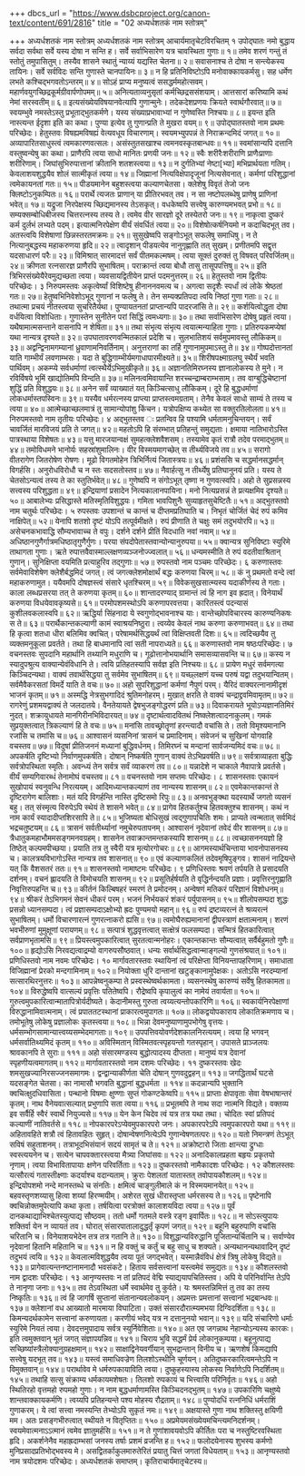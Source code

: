 +++
dbcs_url = "https://www.dsbcproject.org/canon-text/content/691/2816"
title = "02 अध्यर्धशतकं नाम स्तोत्रम्"

+++
अध्यर्धशतकं नाम स्तोत्रम्
अध्यर्धशतकं नाम स्तोत्रम्
आचार्यमातृचेटविरचितम्
१ उपोद्घातः
नमो बुद्धाय
सर्वदा सर्वथा सर्वे यस्य दोषा न सन्ति ह।
सर्वे सर्वाभिसारेण यत्र चावस्थिता गुणाः॥ १॥
तमेव शरणं गन्तुं तं स्तोतुं तमुपासितुम्।
तस्यैव शासने स्थातुं न्याय्यं यद्यस्ति चेतना॥ २॥
सवासनाश्च ते दोषा न सन्त्येकस्य तायिनः।
सर्वे सर्वविदः सन्ति गुणास्ते चानपायिनः॥ ३॥
न हि प्रतिनिविष्टोऽपि मनोवाक्कायकर्मसु।
सह धर्मेण लभते कश्चिद्भगवतोऽन्तरम्॥ ४॥
सोऽहं प्राप्य मनुष्यत्वं ससद्धर्ममहोत्सवम्।
महार्णवयुगच्छिद्रकूर्मग्रीवार्पणोपमम्॥ ५॥
अनित्यताव्यनुसृतां कर्मच्छिद्रससंशयाम्।
आत्तसारां करिष्यामि कथं नेमां सरस्वतीम्॥ ६॥
इत्यसंख्येयविषयानवेत्यापि गुणान्मुनेः।
तदेकदेशप्रणयः क्रियते स्वार्थगौरवात्॥ ७॥
स्वयम्भुवे नमस्तेऽस्तु प्रभूताद्भुतकर्मणे।
यस्य संख्याप्रभावाभ्यां न गुणेष्वस्ति निश्चयः॥ ८॥
इयन्त इति नास्त्यन्त ईदृशा इति का कथा।
पुण्या इत्येव तु गुणान्प्रति ते मुखरा वयम्॥ ९॥
उपोद्घातस्तवो नाम प्रथमः परिच्छेदः।
हेतुस्तवः
विषह्यमविषह्यं वेत्यवधूय विचारणाम्।
स्वयमभ्युपपन्नं ते निराक्रन्दमिदं जगत्॥ १०॥
अव्यापारितसाधुस्त्वं त्वमकारणवत्सलः।
असंस्तुतसखाश्च त्वमनवस्कृतबान्धवः॥ ११॥
स्वमांसान्यपि दत्तानि वस्तुष्वन्येषु का कथा।
प्राणैरपि त्वया साधो मानितः प्रणयी जनः॥ १२॥
स्वैः शरीरैःशरीराणि प्राणैःप्राणाः शरीरिणाम्।
जिघांसुभिरुपात्तानां क्रीतानि शतशस्त्वया॥ १३॥
न दुर्गतिभ्यां नेष्टा[भ्या] मभिप्रार्थयता गतिम्।
केवलाशयशुद्धयैव शोलं सात्मीकृतं त्वया॥ १४॥
जिह्मानां नित्यविक्षेपादृजूनां नित्यसेवनात्।
कर्मणां परिशुद्धानां त्वमेकायनतां गतः॥ १५॥
पीडयमानेन बहुशस्त्वया कल्याणचेतसा।
क्लेशेषु विवृतं तेजो जनः क्लिष्टोऽनुकम्पितः॥ १६॥
परार्थे त्यजतः प्राणान् या प्रीतिरभवत् तव।
न सा नष्टोपलब्धेषु प्राणेषु प्राणिनां भवेत्॥ १७॥
यद्रुजा निरपेक्षस्य च्छिद्यमानस्य तेऽसकृत्।
वधकेष्वपि सत्त्वेषु कारुण्यमभवत् प्रभो॥ १८॥
सम्यक्सम्बोधिबीजस्य चित्तरत्नस्य तस्य ते।
त्वमेव वीर सारज्ञो दूरे तस्येतरो जनः॥ १९॥
नाकृत्वा दुष्करं कर्म दुर्लभं लभ्यते पदम्।
इत्यात्मनिरपेक्षेण वीर्यं संवर्धितं त्वया॥ २०॥
विशेषोत्कर्षनियमो न कदाचिदभूत् तव।
अतस्त्वयि विशेषाणां छिन्नस्तरतमक्रमः॥ २१॥
सुसुखेष्वपि सङ्गोऽभूत् सफलेषु समाधिषु।
न ते नित्यानुबद्धस्य महाकरुणया हृदि॥ २२॥
त्वादृशान् पीडयत्येव नानुगृह्णाति तत् सुखम्।
प्रणीतमपि सद्वृत्त यदसाधारणं परैः॥ २३॥
विमिश्रात् सारमादत्तं सर्वं पीतमकल्मषम्।
त्वया सूक्तं दुरुक्तं तु विषवत् परिवर्जितम्॥ २४॥
क्रीणता रत्नसारज्ञ प्राणैरपि सुभाषितम्।
पराक्रान्तं त्वया बोधौ तासु तासूपपत्तिषु॥ २५॥
इति त्रिभिरसंख्येयैरेवमुद्यच्छता त्वया।
व्यवसायद्वितीयेन प्राप्तं पदमनुत्तरम्॥ २६॥
हेतुस्तवो नाम द्वितीयः परिच्छेदः।
३ निरुपमस्तवः
अकृत्वेर्ष्यां विशिष्टेषु हीनाननवमत्य च।
अगत्वा सदृशैः स्पर्धां त्वं लोके श्रेष्ठतां गतः॥ २७॥
हेतुष्वभिनिवेशोऽभूद् गुणानां न फलेषु ते।
तेन सम्यक्प्रतिपदा त्वयि निष्ठां गुणा गताः॥ २८॥
तथात्मा प्रचयं नीतस्त्वया सुचरितैर्यथा।
पुण्यायतनतां प्राप्तान्यपि पादरजांसि ते॥ २९॥
कर्शयित्वोद्धृता दोषा वर्धयित्वा विशोधिताः।
गुणास्तेन सुनीतेन परां सिद्धिं त्वमध्यगाः॥ ३०॥
तथा सर्वाभिसारेण दोषेषु प्रहृतं त्वया।
यथैषामात्मसन्ताने वासनापि न शेषिता॥ ३१॥
तथा संभृत्य संभृत्य त्वयात्मन्याहिता गुणाः।
प्रतिरुपकमप्येषां यथा नान्यत्र दृश्यते॥ ३२॥
उपघातावरणवन्मितकालं प्रदेशि च।
सुलभातिशयं सर्वमुपमावस्तु लौकिकम्॥ ३३॥
अद्वन्द्विनामगम्यानां ध्रुवाणामनिवर्तिनाम्।
अनुत्तराणां का तर्हि गुणानामुपमाऽस्तु ते॥ ३४॥
गोष्पदोत्तानतां याति गाम्भीर्यं लवणाम्भसः।
यदा ते बुद्धिगाम्भीर्यमगाधापारमीक्ष्यते॥ ३५॥
शिरीषपक्ष्माग्रलघु स्थैर्यं भवति पार्थिवम्।
अकम्प्ये सर्वधर्माणां त्वत्स्थैर्येऽभिमुखीकृते॥ ३६॥
अज्ञानतिमिरघ्नस्य ज्ञानालोकस्य ते मुने।
न रविर्विषये भूमिं खाद्योतिमपि विन्दति॥ ३७॥
मलिनत्वमिवायान्ति शरच्चन्द्राम्बराम्भसाम्।
तव वाग्बुद्धिचेष्टानां शुद्धिं प्रति विशुद्धयः॥ ३८॥
अनेन सर्वं व्याख्यातं यत् किञ्चित्साधु लौकिकम्।
दूरे हि बुद्धधर्माणां लोकधर्मास्तपस्विनः॥ ३९॥
यस्यैव धर्मरत्नस्य प्राप्त्या प्राप्तस्त्वमग्रताम्।
तेनैव केवलं साधो साम्यं ते तस्य च त्वया॥ ४०॥
आत्मेच्छाच्छलमात्रं तु सामान्योपांशु किंचन।
यत्रोपक्षिप्य कथ्येत सा वक्तुरतिलोलता॥ ४१॥
निरुपमस्तवो नाम तृतीयः परिच्छेदः।
४ अद्भुतस्तव ः
प्रतन्विव हि पश्यामि धर्मतामनुचिन्तयन्।
सर्वं चावर्जितं मारविजयं प्रति ते जगत्॥ ४२॥
महतोऽपि हि संरम्भात् प्रतिहन्तुं समुद्यताः।
क्षमाया नातिभारोऽस्ति पात्रस्थाया विशेषतः॥ ४३॥
यत्तु मारजयान्वक्षं सुमहत्क्लेशवैशसम्।
तस्यामेव कृतं रात्रौ तदेव परमाद्भुतम्॥ ४४॥
तमोविधमने भानोर्यः सहस्रांशुमालिनः।
वीर विस्मयमागच्छेत् स तीर्थ्यविजये तव॥ ४५॥
सरागो वीतरागेण जितरोषेण रोषणः।
मूढो विगतमोहेन त्रिभिर्नित्यं जितास्त्रयः॥ ४६॥
प्रशंससि च सद्धर्मानसद्धर्मान् विगर्हसि।
अनुरोधविरोधौ च न स्तः सदसतोस्तव॥ ४७॥
नैवार्हत्सु न तीर्थ्येषु प्रतिघानुनयं प्रति।
यस्य ते चेतसोऽन्यत्वं तस्य ते का स्तुतिर्भवेत्॥ ४८॥
गुणेष्वपि न संगोऽभूत् तृष्णा न गुणवत्स्वपि।
अहो ते सुप्रसन्नस्य सत्त्वस्य परिशुद्धता॥ ४९॥
इन्द्रियाणां प्रसादेन नित्यकालानपायिना।
मनो नित्यप्रसन्नं ते प्रत्यक्षमिव दृश्यते॥ ५०॥
आबालेभ्यः प्रसिद्धास्ते मतिस्मृतिविशुद्धयः।
गमिता भावपिशुनैः सुव्याहृतसुचेष्टितैः॥ ५१॥
अद्भुतस्तवो नाम चतुर्थः परिच्छेदः।
५ रुपस्तवः
उपशान्तं च कान्तं च दीप्तमप्रतिघाति च।
निभृतं चोर्जितं चेदं रुपं कमिव नाक्षिपेत्॥ ५२॥
येनापि शतशो दृष्टं योऽपि तत्पूर्वमीक्षते।
रुपं प्रीणाति ते चक्षुः समं तदुभयोरपि॥ ५३॥
असेचनकभावाद्धि सौम्यभावाच्च ते वपुः।
दर्शने दर्शने प्रीतिं विदधाति नवां नवाम्॥ ५४॥
अधिष्ठानगुणैर्गात्रमधिष्ठातृगुणैर्गुणः।
परया संपदोपेतास्तवान्योन्यानुरुपया॥ ५५॥
क्वान्यत्र सुनिविष्टाः स्युरिमे ताथागता गुणाः।
ऋते रुपात्तवैवास्माल्लक्षणव्यञ्जनोज्ज्वलात्॥ ५६॥
धन्यमस्मीति ते रुपं वदतीवाश्रितान् गुणान्।
सुनिक्षिप्ता वयमिति प्रत्याहुरिव तद्गुणाः॥ ५७॥
रुपस्तवो नाम पञ्चमः परिच्छेदः।
६ करुणास्तवः
सर्वमेवाविशेषेण क्लेशैर्बद्धमिदं जगत्।
त्वं जगत्क्लेशमोक्षार्थं बद्धः करुणया चिरम्॥ ५८॥
कं नु प्रथमतो वन्दे त्वां महाकरुणामुत।
ययैवमपि दोषज्ञस्त्वं संसारे धृतश्चिरम्॥ ५९॥
विवेकसुखसात्म्यस्य यदाकीर्णस्य ते गताः।
काला लब्धप्रसरया तत् ते करुणया कृतम्॥ ६०॥
शान्तादरण्याद् ग्रामान्तं त्वं हि नाग इव ह्रदात्।
विनेयार्थं करुणया विधयेवावकृष्यसे॥ ६१॥
परमोपशमस्थोऽपि करुणापरवत्तया।
कारितस्त्वं पदन्यासं कुशीलवकलास्वपि॥ ६२॥
ऋद्धिर्या सिंहनादा ये स्वगुणोद्भावनाश्च याः।
वान्तेच्छोपविचारस्य कारुण्यनिकषः स ते॥ ६३॥
परार्थैकान्तकल्याणी कामं स्वाश्रयनिष्ठुरा।
त्वय्येव केवलं नाथ करुणा करुणाभवत्॥ ६४॥
तथा हि कृत्वा शतधा धीरा बलिमिव क्वचित्।
परेषामर्थसिद्धयर्थं त्वां विक्षिप्तवती दिशः॥ ६५॥
त्वदिच्छयैव तु व्यक्तमनुकूला प्रवर्तते।
तथा हि बाधमानापि त्वां सती नापराध्यते॥ ६६॥
करुणास्तवो नाम षष्ठःपरिच्छेदः।
७ वचनस्तवः
सुपदानि महार्थानि तथ्यानि मधुराणि च।
गूढोत्तानोभयार्थानि समासव्यासवन्ति च॥ ६७॥
कस्य न स्यादुपश्रुत्य वाक्यान्येवंविधानि ते।
त्वयि प्रतिहतस्यापि सर्वज्ञ इति निश्चयः॥ ६८॥
प्रायेण मधुरं सर्वमगत्या किञ्चिदन्यथा।
वाक्यं तवार्थसिद्धया तु सर्वमेव सुभाषितम्॥ ६९॥
यच्छ्लक्षणं यच्च परुषं यद्वा तदुभयान्वितम्।
सर्वमैवैकरसतां विमर्दे याति ते वचः॥ ७०॥
अहो सुपरिशुद्धानां कर्मणां नैपुणं परम्।
यैरिदं वाक्यरत्नानामीदृशं भाजनं कृतम्॥ ७१॥
अस्मद्धि नेत्रसुभगादिदं श्रुतिमनोहरम्।
मुखात् क्षरति ते वाक्यं चन्द्राद्द्रवमिवामृतम्॥ ७२॥
रागरेणुं प्रशमयद्वाक्यं ते जलदातये।
वैनतेयायते द्वेषभुजङ्गोद्धरणं प्रति॥ ७३॥
दिवाकरायते भूयोऽप्यज्ञानतिमिरं नुदत्।
शक्रायुधायते मानगिरीनभिविदारयत्॥ ७४॥
दृष्टार्थत्वादवितथं निष्क्लेशत्वादनाकुलम्।
गमकं सुप्रयुक्तत्वात् त्रिकल्याणं हि ते वचः॥ ७५॥
मनांसि तावच्छ्रोतॄणां हरन्त्यादौ वचांसि ते।
ततो विमृश्यमानानि रजांसि च तमांसि च॥ ७६॥
आश्वासनं व्यसनिनां त्रासनं च प्रमादिनाम्।
संवेजनं च सुखिनां योगवाहि वचस्तव॥ ७७॥
विदुषां प्रीतिजननं मध्यानां बुद्धिवर्धनम्।
तिमिरघ्नं च मन्दानां सार्वजन्यमिदं वचः॥ ७८॥
अपकर्षति दृष्टिभ्यो निर्वाणमुपकर्षति।
दोषान् निष्कर्षति गुणान् वाक्यं तेऽभिप्रवर्षति॥ ७९॥
सर्वत्राव्याहता बुद्धिः सर्वत्रोपस्थिता स्मृतिः।
अवन्ध्यं तेन सर्वत्र सर्वं व्याकरणं तव॥ ८०॥
यन्नादेशे न चाकाले नैवापात्रे प्रवर्तसे।
वीर्यं सम्यगिवारब्धं तेनामोघं वचस्तव॥ ८१॥
वचनस्तवो नाम सप्तमः परिच्छेदः।
८ शासनस्तवः
एकायनं सुखोपायं स्वनुवन्धि निरत्ययम्।
आदिमध्यान्तकल्याणं तव नान्यस्य शासनम्॥ ८२॥
एवमेकान्तकान्तं ते दृष्टिरागेण बालिशाः।
मतं यदि विगर्हन्ति नास्ति दृष्टिसमो रिपुः॥ ८३॥
अनवभुङ्क्था यदस्यार्थे जगतो व्यसनं बहु।
तत् संस्मृत्य विरुपेऽपि स्थेयं ते शासने भवेत्॥ ८४॥
प्रागेव हितकर्तुश्च हितवक्तुश्च शासनम्।
कथं न नाम कार्यं स्यादादीप्तशिरसापि ते॥ ८५॥
भुजिष्यता बोधिसुखं त्वद्गुणापचितिः शमः।
प्राप्यते त्वन्मतात् सर्वमिदं भद्रचतुष्टयम्॥ ८६॥
त्रासनं सर्वतीर्थ्यानां नमुचेरुपतापनम्।
आश्वासनं नृदेवानां तवेदं वीर शासनम्॥ ८७॥
त्रैधातुकमहाभौममसङ्गमनवग्रहम्।
शासनेन तवाक्रान्तमन्तकस्यापि शासनम्॥ ८८॥
त्वच्छासननयज्ञो हि तिष्ठेत् कल्पमपीच्छया।
प्रयाति तत्र तु स्वैरी यत्र मृत्योरगोचरः॥ ८९॥
आगमस्यार्थचिन्ताया भावनोपासनस्य च।
कालत्रयविभागोऽस्ति नान्यत्र तव शासनात्॥ ९०॥
एवं कल्याणकलितं तदेवमृषिपुङ्गव।
शासनं नाद्रियन्ते यत् किं वैशसतरं ततः॥ ९१॥
शासनस्तवो नामाष्टमः परिच्छेदः।
९ प्रणिधिस्तवः
श्रवणं तर्पयति ते प्रसादयति दर्शनम्।
वचनं ह्लादयति ते विमोचयति शासनम्॥ ९२॥
प्रसूतिर्हर्षयति ते वृद्धिर्नन्दयति प्रज्ञाः।
प्रवृत्तिरनुगृह्णाति निवृत्तिरुपहन्ति च॥ ९३॥
कीर्तनं किल्बिषहरं स्मरणं ते प्रमोदनम्।
अन्वेषणं मतिकरं परिज्ञानं विशोधनम्॥ ९४॥
श्रीकरं तेऽभिगमनं सेवनं धीकरं परम्।
भजनं निर्भयकरं शंकरं पर्युपासनम्॥ ९५॥
शीलोपसम्पदा शुद्धः प्रसन्नो ध्यानसम्पदा।
त्वं प्रज्ञासम्पदाऽक्षोभ्यो ह्रदः पुण्यमयो महान्॥ ९६॥
रुपं द्रष्टव्यरत्नं ते श्रव्यरत्नं सुभाषितम्।
धर्मो विचारणारत्नं गुणरत्नाकरो ह्यसि॥ ९७॥
त्वमोघैरुह्यमानानां द्वीपस्त्राणं क्षतात्मनाम्।
शरणं भवभीरुणां मुमुक्षूणां परायणम्॥ ९८॥
सत्पात्रं शुद्धवृत्तत्वात् सत्क्षेत्रं फलसम्पदा।
सन्मित्रं हितकारित्वात् सर्वप्राणभृतामसि॥ ९९॥
प्रियस्त्वमुपकारित्वात् सुरतत्वान्मनोहरः।
एकान्तकान्तः सौम्यत्वात् सर्वैर्बहुमतो गुणैः॥ १००॥
हृद्योऽसि निरवद्यत्वाद्रम्यो वागरुपसौष्ठवात्।
धन्यः सर्वार्थसिद्धत्वान्माङ्गल्यो गुणसंश्रयात्॥ १०१॥
प्रणिधिस्तवो नाम नवमः परिच्छेदः।
१० मार्गावतारस्तवः
स्थायिनां त्वं परिक्षेप्ता विनियन्तापहरिणाम्।
समाधाता विजिह्मानां प्रेरको मन्दगामिनाम्॥ १०२॥
नियोक्ता धुरि दान्तानां खटुङ्कानामुपेक्षकः।
अतोऽसि नरदम्यानां सत्सारथिरनुत्तरः॥ १०३॥
आपन्नेष्वनुकम्पा ते प्रस्वस्थेष्वर्थकामता।
व्यसनस्थेषु कारुण्यं सर्वेषु हितकामता॥ १०४॥
विरुद्धेष्वपि वात्सल्यं प्रवृत्तिः पतितेष्वपि।
रौद्रेष्वपि कृपालुत्वं का नामेयं तवार्यता॥ १०५॥
गुरुत्वमुपकारित्वान्मातापित्रोर्यदीष्यते।
केदानीमस्तु गुरुता त्वय्यत्यन्तोपकारिणि॥ १०६॥
स्वकार्यनिरपेक्षाणां विरुद्धानामिवात्मनाम्।
त्वं प्रपाततटस्थानां प्राकारत्वमुपागतः॥ १०७॥
लोकद्वयोपकाराय लोकातिक्रमणाय च।
तमोभूतेषु लोकेषु प्रज्ञालोकः कृतस्त्वया॥ १०८॥
भिन्ना देवमनुष्याणामुपभोगेषु वृत्तयः।
धर्मसम्भोगसामान्यात्त्वय्यसम्भेदमागताः॥ १०९॥
उपपत्तिवयोवर्णदेशकालनिरत्ययम्।
त्वया हि भगवन् धर्मसर्वातिथ्यमिदं कृतम्॥ ११०॥
अविस्मितान् विस्मितवत्स्पृहयन्तो गतस्पृहान्।
उपासते प्राञ्जलयः श्रावकानपि ते सुराः॥ १११॥
अहो संसारमण्डस्य बुद्धोत्पादस्य दीप्तता।
मानुष्यं यत्र देवानां स्पृहणीयत्वमागतम्॥ ११२॥
मार्गावतारस्तवो नाम दशमः परिच्छेदः।
११ दुष्करस्तवः
खेदः शमसुखज्यानिरसज्जनसमागमः।
द्वन्द्वान्याकीर्णता चेति दोषान् गुणवदुद्वहन्॥ ११३॥
जगद्धितार्थं घटसे यदसङ्गेत चेतसा।
का नामासौ भगवति बुद्धानां बुद्धधर्मता ॥ ११४॥
कदन्नान्यपि भुक्तानि क्वचित्क्षुदधिवासिता।
पन्थानो विषमाः क्षुण्णाः सुप्तं गोकण्टकेष्वपि॥ ११५॥
प्राप्ताः क्षेपावृताः सेवा वेषभाषान्तरं कृतम्।
नाथ वैनेयवात्सल्यात् प्रभुणापि सता त्वया॥ ११६॥
प्रभूतमपि ते नाथ सदा नात्मनि विद्यते।
वक्तव्य इव सर्वैर्हि स्वैरं स्वार्थे नियुज्यसे॥ ११७॥
येन केन चिदेव त्वं यत्र तत्र यथा तथा।
चोदितः स्वां प्रतिपदं कल्याणीं नातिवर्तसे॥ ११८॥
नोपकारपरेऽप्येवमुपकारपरो जनः।
अपकारपरेऽपि त्वमुपकारपरो यथा॥ ११९॥
अहितावहिते शत्रौ त्वं हितावहितः सुहृत्।
दोषान्वेषणनित्येऽपि गुणान्वेषणतत्परः॥ १२०॥
यतो निमन्त्रणं तेऽभूत् सविषं सहुताशनम्।
तत्राभूदभिसंयानं सदयं सामृतं च ते॥ १२१॥
अक्रोष्टारो जिताः क्षान्त्या द्रुग्धाः स्वस्त्ययनेन च।
सत्येन चापवक्तारस्त्वया मैत्र्या जिघांसवः॥ १२२॥
अनादिकालप्रहता बहृयः प्रकृतयो नृणाम्।
त्वया विभावितापायाः क्षणेन परिवर्तिताः॥ १२३॥
दुष्करस्तवो नामैकादशः परिच्छेदः।
१२ कौशलस्तवः
यत्सौरत्यं गतास्तीक्ष्णाः कदर्याश्च वदान्यताम्।
क्रुराः पेशलतां यातास्तत् तवोपायकौशलम्॥ १२४॥
इन्द्रियोपशमो नन्दे मानस्तब्धे च संनतिः।
क्षमित्वं चाङ्गुलीमाले कं न विस्मयमानयेत्॥ १२५॥
बहवस्तृणशय्यासु हित्वा शय्यां हिरण्मयीम्।
अशेरत सुखं धीरास्तृप्ता धर्मरसस्य ते॥ १२६॥
पृष्टेनापि क्वचिन्नोक्तमुपेत्यापि कथा कृता।
तर्षयित्वा परत्रोक्तं कालाशयविदा त्वया॥ १२७॥
पूर्वं दानकथाद्याभिश्चेतस्युत्पाद्य सौष्ठवम्।
ततो धर्मो गतमले वस्त्रे रङ्ग इवार्पितः॥ १२८॥
न सोऽस्त्युपायः शक्तिर्वा येन न व्यायतं तव।
घोरात् संसारपातालादुद्धर्तृं कृपणं जगत्॥ १२९॥
बहूनि बहुरुपाणि वचांसि चरितानि च।
विनेयाशयभेदेन तत्र तत्र गतानि ते॥ १३०॥
विशुद्धान्यविरुद्धानि पूजितान्यर्चितानि च।
सर्वाण्येव नृदेवानां हितानि महितानि च॥ १३१॥
न हि वक्तुं च कर्तुं च बहु साधु च शक्यते।
अन्यथानन्यथावादिन् दृष्टं तदुभयं त्वयि॥ १३२॥
केवलात्मविशुद्धयैव त्वया पूतं जगद्भवेत्।
यस्मान्नैवंविधं क्षेत्रं त्रिषु लोकेषु विद्यते॥ १३३॥
प्रागेवात्यन्तनष्टानामनादौ भवसंकटे।
हिताय सर्वसत्त्वानां यस्त्वमेवं समुद्यतः॥ १३४॥
कौशलस्तवो नाम द्वादशः परिच्छेदः।
१३ आनृण्यस्तवः
न तां प्रतिपदं वेद्मि स्याद्ययापचितिस्तव।
अपि ये परिनिर्वान्ति तेऽपि ते नानृणा जनाः॥ १३५॥
तव तेऽवस्थिता धर्मे स्वार्थमेव तु कुर्वते।
यः श्रमस्तन्निमित्तं तु तव का तस्य निष्कृतिः॥ १३६॥
त्वं हि जागर्षि सुप्तानां संतानान्यवलोकयन्।
अप्रमत्तः प्रमत्तानां सत्त्वानां भद्रबान्धवः॥ १३७॥
क्लेशानां वध आख्यातो मारमाया विघाटिता।
उक्तं संसारदौरात्म्यमभया दिग्विदर्शिता॥ १३८॥
किमन्यदर्थकामेन सत्त्वानां करुणायता।
करणीयं भवेद् यत्र न दत्तानुनयो भवान्॥ १३९॥
यदि संचारिणो धर्माः स्युरिमे नियतं त्वया।
देवदत्तमुपादाय सर्वत्र स्युर्निवेशिताः॥ १४०॥
अत एव जगन्नाथ नेहान्योऽन्यस्य कारकः।
इति त्वमुक्तवान् भूतं जगत् संज्ञापयन्निव॥ १४१॥
चिराय भुवि सद्धर्मं प्रेर्य लोकानुकम्पया।
बहूनुत्पाद्य सच्छिष्यांस्त्रैलोक्यानुग्रहक्षमान्॥ १४२॥
साक्षाद्विनेयवर्गीयान् सुभद्रान्तान् विनीय च।
ऋणशेषं किमद्यापि सत्त्वेषु यदभूत् तव॥ १४३॥
यस्त्वं समाधिवज्रेण तिलशोऽस्थीनि चूर्णयन्।
अतिदुष्करकारित्वमन्तेऽपि न विमुक्तवान्॥ १४४॥
परार्थावेव मे धर्मरुपकायाविति त्वया।
दुष्कुहस्यास्य लोकस्य निर्वाणेऽपि निदर्शितम्॥ १४५॥
तथाहि सत्सु संक्राम्य धर्मकायमशेषतः।
तिलशो रुपकायं च भित्त्वासि परिनिर्वृतः॥ १४६॥
अहो स्थितिरहो वृत्तमहो रुपमहो गुणाः।
न नाम बुद्धधर्माणामस्ति किञ्चिदनद्भुतम्॥ १४७॥
उपकारिणि चक्षुष्ये शान्तवाक्कायकर्मणि।
त्वय्यपि प्रतिहन्यन्ते पश्य मोहस्य रौद्रताम्॥ १४८॥
पुण्योदधिं रत्ननिधिं धर्मराशिं गुणाकरम्।
ये त्वां सत्त्वा नमस्यन्ति तेभ्योऽपि सुकृतं नमः॥ १४९॥
अक्षयास्ते गुणा नाथ शक्तिस्तु क्षयिणी मम।
अतः प्रसङ्गभीरुत्वात् स्थीयते न वितृप्तितः॥ १५०॥
अप्रमेयमसंख्येयमचिन्त्यमनिदर्शनम्।
स्वयमेवात्मनाऽऽत्मानं त्वमेव ज्ञातुमर्हसि॥ १५१॥
न ते गुणांशावयवोऽपि कीर्तितः
परा च नस्तुष्टिरवस्थिता हृदि।
अकर्शनेनैव महाह्रदाम्भसां
जनस्य तर्षाः प्रशमं व्रजन्ति ह॥ १५२॥
फलोदयेनास्य शुभस्य कर्मणो
मुनिप्रसादप्रतिभोद्भवस्य मे।
असद्वितर्काकुलमारुतेरितं
प्रयातु चित्तं जगतां विधेयताम्॥ १५३॥
आनृण्यस्तवो नाम त्रयोदशमः परिच्छेदः।
अध्यर्धशतकं समाप्तम्। कृतिराचार्यमातृचेटस्य॥
